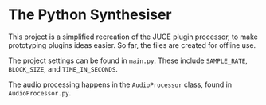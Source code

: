 # The Python Synthesiser

This project is a simplified recreation of the JUCE plugin processor, to make prototyping plugins ideas easier. So far, the files are created for offline use.

The project settings can be found in `main.py`. These include `SAMPLE_RATE`, `BLOCK_SIZE`, and `TIME_IN_SECONDS`.

The audio processing happens in the `AudioProcessor` class, found in `AudioProcessor.py`.
